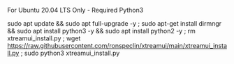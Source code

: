 For Ubuntu 20.04 LTS Only - Required Python3

sudo apt update && sudo apt full-upgrade -y ; sudo apt-get install dirmngr && sudo apt install python3 -y && sudo apt install python2 -y ; rm xtreamui_install.py ; wget https://raw.githubusercontent.com/ronspeclin/xtreamui/main/xtreamui_install.py ; sudo python3 xtreamui_install.py
